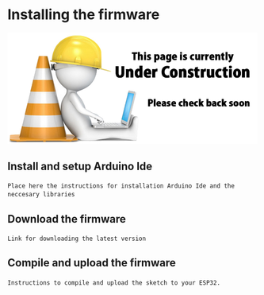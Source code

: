 # Installing the firmware

![UNDER CONSTRUCTION](./images/underconstruction.jpg)

## Install and setup Arduino Ide

`Place here the instructions for installation Arduino Ide and the neccesary libraries`

## Download the firmware

`Link for downloading the latest version`

## Compile and upload the firmware

`Instructions to compile and upload the sketch to your ESP32.`

